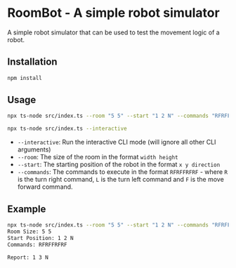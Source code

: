 # RoomBot - A simple robot simulator

A simple robot simulator that can be used to test the movement logic of a robot.

## Installation

```bash
npm install
```

## Usage

```bash
npx ts-node src/index.ts --room "5 5" --start "1 2 N" --commands "RFRFFRFRF"
```

```bash
npx ts-node src/index.ts --interactive
```

- `--interactive`: Run the interactive CLI mode (will ignore all other CLI
  arguments)
- `--room`: The size of the room in the format `width height`
- `--start`: The starting position of the robot in the format `x y direction`
- `--commands`: The commands to execute in the format `RFRFFRFRF` - where `R` is
  the turn right command, `L` is the turn left command and `F` is the move
  forward command.

## Example

```bash
npx ts-node src/index.ts --room "5 5" --start "1 2 N" --commands "RFRFFRFRF"
Room Size: 5 5
Start Position: 1 2 N
Commands: RFRFFRFRF

Report: 1 3 N
```
